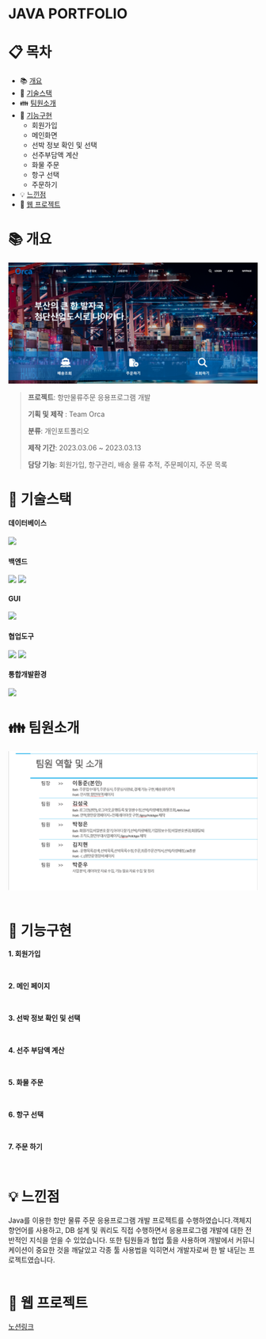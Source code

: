 # JAVA PORTFOLIO
# :clipboard: 목차

- :books: <a href="#outline">개요</a>
- :wrench: <a href="#tech">기술스택</a>
- :family: <a href="#team">팀원소개</a>
- :bookmark_tabs: <a href="#function">기능구현</a>
  - 회원가입
  - 메인화면
  - 선박 정보 확인 및 선택
  - 선주부담액 계산
  - 화물 주문
  - 항구 선택
  - 주문하기
- :bulb: <a href="#result">느낀점</a>
- :bookmark: <a href="#url">웹 프로젝트</a>

# :books: <a name="outline">개요</a>
<img src="https://raw.githubusercontent.com/ldj8196/Portfolio/main/src/main/resources/static/DJ/portfolioimage/Mainpage.png">

>**프로젝트**: 항만물류주문 응용프로그램 개발
>
>**기획 및 제작** : Team Orca
>
>**분류**: 개인포트폴리오
>
>**제작 기간**: 2023.03.06 ~ 2023.03.13
>
>**담당 기능**: 회원가입, 항구관리, 배송 물류 추적, 주문페이지, 주문 목록

# :wrench: <a name="tech">기술스택</a>
<h4>데이터베이스</h4>
<div align="left">
 	<img src="https://img.shields.io/badge/ORACLE-F80000?style=flat&logo=oracle&logoColor=white" />
</div> 
<h4>백엔드</h4>
<div align="left">
 	<img src="https://img.shields.io/badge/JAVA-007396?style=flat&logo=Java&logoColor=white"/>
  <img src="https://img.shields.io/badge/MyBatis-232F3E?style=flat&logo=mybatis&logoColor=white" />
</div> 
<h4>GUI</h4>
<div align="left">
  <img src="https://img.shields.io/badge/JAVASWING-007396?style=flat&logo=Java&logoColor=white" />
</div>
<h4>협업도구</h4>
<div align="left">
	<img src="https://img.shields.io/badge/Notion-000000?style=flat&logo=Notion&logoColor=white" />
	<img src="https://img.shields.io/badge/GitHub-181717?style=flat&logo=GitHub&logoColor=white" />
</div>
<h4>통합개발환경</h4>
<div align="left">
	<img src="https://img.shields.io/badge/Eclipse-2C2255?style=flat&logo=eclipseide&logoColor=white" />
</div>


# :family: <a name="team">팀원소개</a>
<img src="https://raw.githubusercontent.com/ldj8196/Portfolio/main/src/main/resources/static/DJ/portfolioimage/팀원소개.png"> <br/><br/>
# :bookmark_tabs: <a name="function">기능구현</a>
**1. 회원가입**

<br/>

**2. 메인 페이지**

<br/>

**3. 선박 정보 확인 및 선택**

<br/>

**4. 선주 부담액 계산**

<br/>

**5. 화물 주문**

<br/>

**6. 항구 선택**

<br/>

**7. 주문 하기**

<br/>

# :bulb: <a name="result">느낀점</a>
Java를 이용한 항만 물류 주문 응용프로그램 개발 프로젝트를 수행하였습니다.객체지향언어를 사용하고, DB 설계 및 쿼리도 직접 수행하면서 응용프로그램 개발에 대한 전반적인 지식을 얻을 수 있었습니다. 또한 팀원들과 협업 툴을 사용하며 개발에서 커뮤니케이션이 중요한 것을 깨달았고 각종 툴 사용법을 익히면서 개발자로써 한 발 내딛는 프로젝트였습니다.<br/><br/>

# :bookmark: <a name="url">웹 프로젝트</a>
<a href="https://www.notion.so/bf2c17f0a0bf47b2ab01f7b17a834dc3?v=4931d2f41b0b41a2a41d5e11400ecdaf">노션링크</a>
